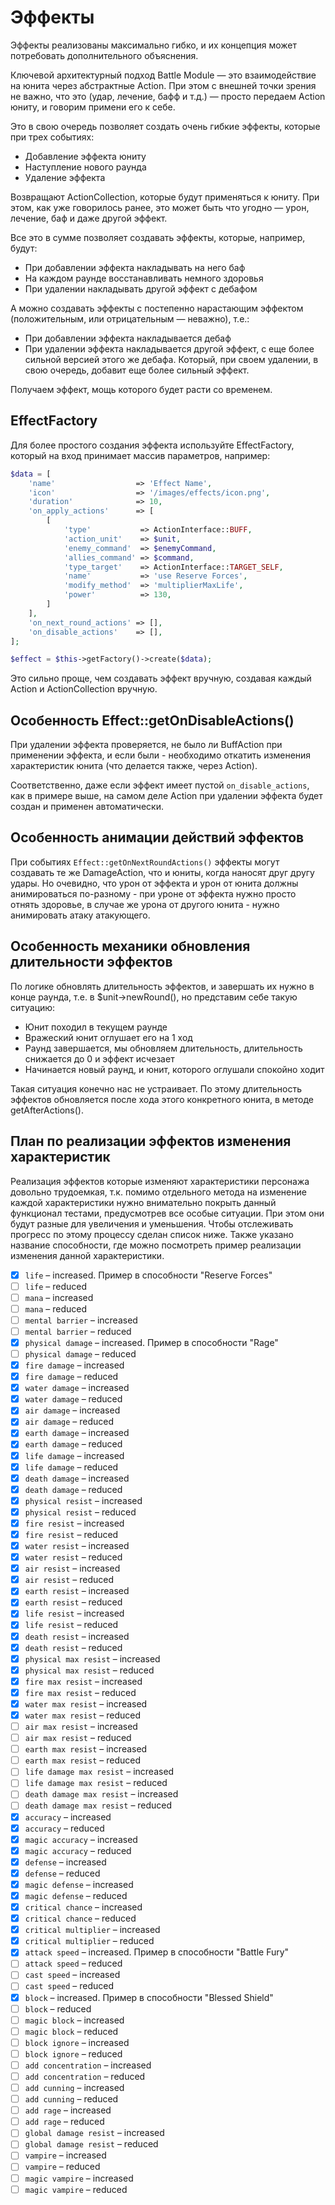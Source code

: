 
# Эффекты

Эффекты реализованы максимально гибко, и их концепция может потребовать дополнительного объяснения.

Ключевой архитектурный подход Battle Module — это взаимодействие на юнита через абстрактные Action. При этом с внешней
точки зрения не важно, что это (удар, лечение, бафф и т.д.) — просто передаем Action юниту, и говорим примени его к 
себе.

Это в свою очередь позволяет создать очень гибкие эффекты, которые при трех событиях:

- Добавление эффекта юниту
- Наступление нового раунда
- Удаление эффекта

Возвращают ActionCollection, которые будут применяться к юниту. При этом, как уже говорилось ранее, это может быть что 
угодно — урон, лечение, баф и даже другой эффект.

Все это в сумме позволяет создавать эффекты, которые, например, будут:

- При добавлении эффекта накладывать на него баф
- На каждом раунде восстанавливать немного здоровья
- При удалении накладывать другой эффект с дебафом

А можно создавать эффекты с постепенно нарастающим эффектом (положительным, или отрицательным — неважно), т.е.:

- При добавлении эффекта накладывается дебаф
- При удалении эффекта накладывается другой эффект, с еще более сильной версией этого же дебафа. Который, при своем 
удалении, в свою очередь, добавит еще более сильный эффект.

Получаем эффект, мощь которого будет расти со временем.

## EffectFactory

Для более простого создания эффекта используйте EffectFactory, который на вход принимает массив параметров, например:

```php
$data = [
    'name'                  => 'Effect Name',
    'icon'                  => '/images/effects/icon.png',
    'duration'              => 10,
    'on_apply_actions'      => [
        [
            'type'           => ActionInterface::BUFF,
            'action_unit'    => $unit,
            'enemy_command'  => $enemyCommand,
            'allies_command' => $command,
            'type_target'    => ActionInterface::TARGET_SELF,
            'name'           => 'use Reserve Forces',
            'modify_method'  => 'multiplierMaxLife',
            'power'          => 130,
        ]
    ],
    'on_next_round_actions' => [],
    'on_disable_actions'    => [],
];

$effect = $this->getFactory()->create($data);
```

Это сильно проще, чем создавать эффект вручную, создавая каждый Action и ActionCollection вручную.

## Особенность Effect::getOnDisableActions()

При удалении эффекта проверяется, не было ли BuffAction при применении эффекта, и если были - необходимо откатить 
изменения характеристик юнита (что делается также, через Action).

Соответственно, даже если эффект имеет пустой `on_disable_actions`, как в примере выше, на самом деле Action при 
удалении эффекта будет создан и применен автоматически.

## Особенность анимации действий эффектов

При событиях `Effect::getOnNextRoundActions()` эффекты могут создавать те же DamageAction, что и юниты, когда наносят 
друг другу удары. Но очевидно, что урон от эффекта и урон от юнита должны анимироваться по-разному - при уроне от 
эффекта нужно просто отнять здоровье, в случае же урона от другого юнита - нужно анимировать атаку атакующего.

## Особенность механики обновления длительности эффектов

По логике обновлять длительность эффектов, и завершать их нужно в конце раунда, т.е. в $unit->newRound(), но представим
себе такую ситуацию:

- Юнит походил в текущем раунде
- Вражеский юнит оглушает его на 1 ход
- Раунд завершается, мы обновляем длительность, длительность снижается до 0 и эффект исчезает
- Начинается новый раунд, и юнит, которого оглушали спокойно ходит

Такая ситуация конечно нас не устраивает. По этому длительность эффектов обновляется после хода этого конкретного юнита,
в методе getAfterActions().

## План по реализации эффектов изменения характеристик

Реализация эффектов которые изменяют характеристики персонажа довольно трудоемкая, т.к. помимо отдельного метода на
изменение каждой характеристики нужно внимательно покрыть данный функционал тестами, предусмотрев все особые ситуации.
При этом они будут разные для увеличения и уменьшения. Чтобы отслеживать прогресс по этому процессу сделан список ниже.
Также указано название способности, где можно посмотреть пример реализации изменения данной характеристики.

- [x] `life` – increased. Пример в способности "Reserve Forces"
- [ ] `life` – reduced
- [ ] `mana` – increased
- [ ] `mana` – reduced
- [ ] `mental barrier` – increased
- [ ] `mental barrier` – reduced
- [x] `physical damage` – increased. Пример в способности "Rage"
- [ ] `physical damage` – reduced
- [x] `fire damage` – increased
- [x] `fire damage` – reduced
- [x] `water damage` – increased
- [x] `water damage` – reduced
- [x] `air damage` – increased
- [x] `air damage` – reduced
- [x] `earth damage` – increased
- [x] `earth damage` – reduced
- [x] `life damage` – increased
- [x] `life damage` – reduced
- [x] `death damage` – increased
- [x] `death damage` – reduced
- [x] `physical resist` – increased
- [x] `physical resist` – reduced
- [x] `fire resist` – increased
- [x] `fire resist` – reduced
- [x] `water resist` – increased
- [x] `water resist` – reduced
- [x] `air resist` – increased
- [x] `air resist` – reduced
- [x] `earth resist` – increased
- [x] `earth resist` – reduced
- [x] `life resist` – increased
- [x] `life resist` – reduced
- [x] `death resist` – increased
- [x] `death resist` – reduced
- [x] `physical max resist` – increased
- [x] `physical max resist` – reduced
- [x] `fire max resist` – increased
- [x] `fire max resist` – reduced
- [x] `water max resist` – increased
- [x] `water max resist` – reduced
- [ ] `air max resist` – increased
- [ ] `air max resist` – reduced
- [ ] `earth max resist` – increased
- [ ] `earth max resist` – reduced
- [ ] `life damage max resist` – increased
- [ ] `life damage max resist` – reduced
- [ ] `death damage max resist` – increased
- [ ] `death damage max resist` – reduced
- [x] `accuracy` – increased
- [x] `accuracy` – reduced
- [x] `magic accuracy` – increased
- [x] `magic accuracy` – reduced
- [x] `defense` – increased
- [x] `defense` – reduced
- [x] `magic defense` – increased
- [x] `magic defense` – reduced
- [x] `critical chance` – increased
- [x] `critical chance` – reduced
- [x] `critical multiplier` – increased
- [x] `critical multiplier` – reduced
- [x] `attack speed` – increased. Пример в способности "Battle Fury"
- [ ] `attack speed` – reduced
- [ ] `cast speed` – increased
- [ ] `cast speed` – reduced
- [x] `block` – increased. Пример в способности "Blessed Shield"
- [ ] `block` – reduced
- [ ] `magic block` – increased
- [ ] `magic block` – reduced
- [ ] `block ignore` – increased
- [ ] `block ignore` – reduced
- [ ] `add concentration` – increased
- [ ] `add concentration` – reduced
- [ ] `add cunning` – increased
- [ ] `add cunning` – reduced
- [ ] `add rage` – increased
- [ ] `add rage` – reduced
- [ ] `global damage resist` – increased
- [ ] `global damage resist` – reduced
- [ ] `vampire` – increased
- [ ] `vampire` – reduced
- [ ] `magic vampire` – increased
- [ ] `magic vampire` – reduced

